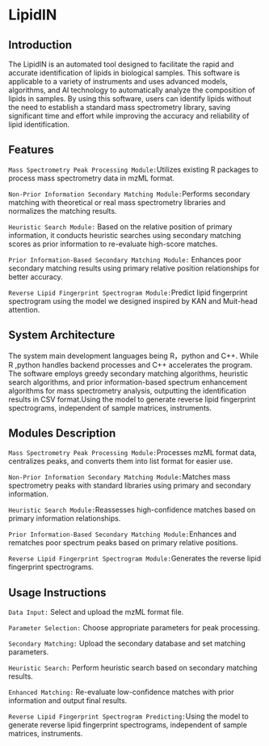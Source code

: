 LipidIN
===
Introduction
---
The LipidIN is an automated tool designed to facilitate the rapid and accurate identification of lipids in biological samples. This software is applicable to a variety of instruments and uses advanced models, algorithms, and AI technology to automatically analyze the composition of lipids in samples. By using this software, users can identify lipids without the need to establish a standard mass spectrometry library, saving significant time and effort while improving the accuracy and reliability of lipid identification.

Features
---
        
`Mass Spectrometry Peak Processing Module:`Utilizes existing R packages to process mass spectrometry data in mzML format.
        
`Non-Prior Information Secondary Matching Module:`Performs secondary matching with theoretical or real mass spectrometry libraries and normalizes the matching results.

`Heuristic Search Module:` Based on the relative position of primary information, it conducts heuristic searches using secondary matching scores as prior information to re-evaluate high-score matches.

`Prior Information-Based Secondary Matching Module:` Enhances poor secondary matching results using primary relative position relationships for better accuracy.

`Reverse Lipid Fingerprint Spectrogram Module:`Predict  lipid fingerprint spectrogram using the model  we designed inspired by KAN and Muit-head attention.

System Architecture
---
The system  main development languages being R，python and C++. While R ,python handles backend processes and C++ accelerates the program. The software employs greedy secondary matching algorithms, heuristic search algorithms, and prior information-based spectrum enhancement algorithms for mass spectrometry analysis, outputting the identification results in CSV format.Using the model to generate reverse lipid fingerprint spectrograms, independent of sample matrices, instruments.

Modules Description
---
`Mass Spectrometry Peak Processing Module:`Processes mzML format data, centralizes peaks, and converts them into list format for easier use.

`Non-Prior Information Secondary Matching Module:`Matches mass spectrometry peaks with standard libraries using primary and secondary information.

`Heuristic Search Module:`Reassesses high-confidence matches based on primary information relationships.

`Prior Information-Based Secondary Matching Module:`Enhances and rematches poor spectrum peaks based on primary relative positions.

`Reverse Lipid Fingerprint Spectrogram Module:`Generates the reverse lipid fingerprint spectrograms.

Usage Instructions
---
`Data Input:` Select and upload the mzML format file.

`Parameter Selection:` Choose appropriate parameters for peak processing.

`Secondary Matching:` Upload the secondary database and set matching parameters.

`Heuristic Search:` Perform heuristic search based on secondary matching results.

`Enhanced Matching:` Re-evaluate low-confidence matches with prior information and output final results.

`Reverse Lipid Fingerprint Spectrogram Predicting:`Using the model to generate reverse lipid fingerprint spectrograms, independent of sample matrices, instruments.
